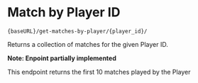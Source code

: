 # Match by Player ID

```
{baseURL}/get-matches-by-player/{player_id}/
```

Returns a collection of matches for the given Player ID.

**Note: Enpoint partially implemented**

This endpoint returns the first 10 matches played by the Player
